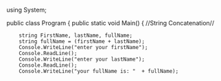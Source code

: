 using System;

public class Program 
{ 
	public static void Main() 
	{ 
		//String Concatenation//
	
		
		
		string FirstName, lastName, fullName;
		string fullName = (firstName + lastName);
		Console.WriteLine("enter your firstName");
		Console.ReadLine();
		Console.WriteLine("enter your lastName");
		Console.ReadLine();
		Console.WriteLine("your fullName is: "  + fullName);
		
